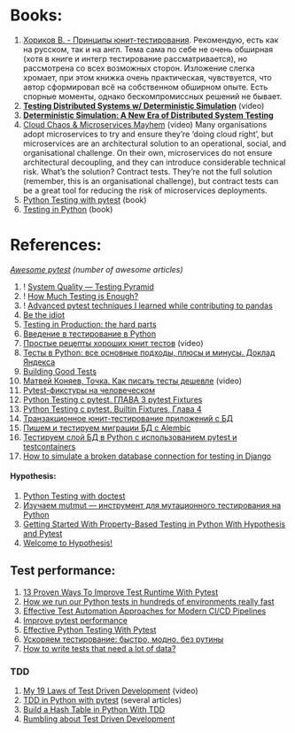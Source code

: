 
# Books:

1. [Хориков В. - Принципы юнит-тестирования](http://libgen.rs/book/index.php?md5=FFFC58A9B1793A61F7EFF6EFCBDA11F2). Рекомендую, есть как на русском, так и на англ. Тема сама по себе не очень обширная (хотя в книге и интегр тестирование рассматривается), но рассмотрена со всех возможных сторон. Изложение слегка хромает, при этом книжка очень практическая, чувствуется, что автор сформировал всё на собственном обширном опыте. Есть спорные моменты, однако бескомпромиссных решений не бывает.
2. **[Testing Distributed Systems w/ Deterministic Simulation](https://www.youtube.com/watch?v=4fFDFbi3toc)** (video)
3. **[Deterministic Simulation: A New Era of Distributed System Testing](https://www.risingwave.com/blog/deterministic-simulation/)**
4. [Cloud Chaos & Microservices Mayhem](https://www.youtube.com/watch?v=zJiUNKXZA1E) (video) Many organisations adopt microservices to try and ensure they’re ‘doing cloud right’, but microservices are an architectural solution to an operational, social, and organisational challenge. On their own, microservices do not ensure architectural decoupling, and they can introduce considerable technical risk. What’s the solution? Contract tests. They’re not the full solution (remember, this is an organisational challenge), but contract tests can be a great tool for reducing the risk of microservices deployments.
5. [Python Testing with pytest](http://libgen.rs/book/index.php?md5=704A51F1CAE3EB7BD6ABC0C954927079) (book)
6. [Testing in Python](http://libgen.rs/book/index.php?md5=2732228E2680E2349A93F06D43F0692D) (book)

# References:

*[Awesome pytest](https://github.com/sobolevn/awesome-pytest) (number of awesome articles)*

1. ! [System Quality — Testing Pyramid](https://jinlow.medium.com/system-quality-testing-pyramid-0f9436fecf23)
2. ! [How Much Testing is Enough?](https://testing.googleblog.com/2021/06/how-much-testing-is-enough.html "How Much Testing is Enough?")
3. ! [Advanced pytest techniques I learned while contributing to pandas](https://levelup.gitconnected.com/advanced-pytest-techniques-i-learned-while-contributing-to-pandas-7ba1465b65eb)
4. [Be the idiot](https://luminousmen.com/post/be-the-idiot)
5. [Testing in Production: the hard parts](https://copyconstruct.medium.com/testing-in-production-the-hard-parts-3f06cefaf592)
6. [Введение в тестирование в Python](https://webdevblog.ru/vvedenie-v-testirovanie-v-python/)
7. [Простые рецепты хороших юнит тестов](https://www.youtube.com/watch?v=ZyGZjpxF9Fo) (video)
8. [Тесты в Python: все основные подходы, плюсы и минусы. Доклад Яндекса](https://habr.com/ru/company/yandex/blog/517266/)
9. [Building Good Tests](https://salmonmode.github.io/2019/03/29/building-good-tests.html)
10. [Матвей Коняев, Точка. Как писать тесты дешевле](https://www.youtube.com/watch?v=MJPZ-XrWLsw) (video)
11. [Pytest-фикстуры на человеческом](https://habr.com/ru/articles/716248/)
12. [Python Testing с pytest. ГЛАВА 3 pytest Fixtures](https://habr.com/ru/articles/448786/)
13. [Python Testing с pytest. Builtin Fixtures, Глава 4](https://habr.com/ru/articles/448792/)
14. [Транзакционное юнит-тестирование приложений с БД](https://habr.com/ru/company/selectel/blog/598499/)
15. [Пишем и тестируем миграции БД с Alembic](https://habr.com/ru/company/yandex/blog/511892/)
16. [Тестируем слой БД в Python с использованием pytest и testcontainers](https://habr.com/ru/articles/677598/)
17. [How to simulate a broken database connection for testing in Django](https://neilkakkar.com/test-database-connection-django.html)

#### Hypothesis:

1. [Python Testing with doctest](https://www.blog.pythonlibrary.org/2014/03/17/python-testing-with-doctest/)
2. [Изучаем mutmut — инструмент для мутационного тестирования на Python](https://habr.com/ru/company/vdsina/blog/512630/)
3. [Getting Started With Property-Based Testing in Python With Hypothesis and Pytest](https://semaphoreci.com/blog/property-based-testing-python-hypothesis-pytest)
4. [Welcome to Hypothesis!](https://hypothesis.readthedocs.io/en/latest/)

## Test performance:

1. [13 Proven Ways To Improve Test Runtime With Pytest](https://pytest-with-eric.com/pytest-advanced/pytest-improve-runtime/#Identify-The-Problem-Tests)
2. [How we run our Python tests in hundreds of environments really fast](https://www.google.com/url?q=https://blog.sentry.io/2022/11/14/how-we-run-our-python-tests-in-hundreds-of-environments-really-fast/&sa=D&source=calendar&usd=2&usg=AOvVaw25M9U-3atwnetPRatCIAFU)
3. [Effective Test Automation Approaches for Modern CI/CD Pipelines](https://www.infoq.com/articles/test-automation-ci-cd/)
4. [Improve pytest performance](https://discord.com/blog/pytest-daemon-10x-local-test-iteration-speed?ref=architecturenotes.co)
5. [Effective Python Testing With Pytest](https://realpython.com/pytest-python-testing/)
6. [Ускоряем тестирование: быстро, модно, без рутины](https://habr.com/ru/companies/qiwi/articles/702302/)
7. [How to write tests that need a lot of data?](https://gogognome.nl/how-to-write-tests-that-need-a-lot-of-data.html)

### TDD

1. [My 19 Laws of Test Driven Development](https://www.youtube.com/watch?v=q9wgjfeloc4&list=PLcTa2e7_ENN_ZmTmGC_AFh1ArFgdEb5Z6&index=44) (video)
2. [TDD in Python with pytest](https://www.thedigitalcatonline.com/blog/2020/09/10/tdd-in-python-with-pytest-part-1/) (several articles)
3. [Build a Hash Table in Python With TDD](https://realpython.com/python-hash-table/)
4. [Rumbling about Test Driven Development](https://luminousmen.com/post/rumbling-about-test-driven-development)